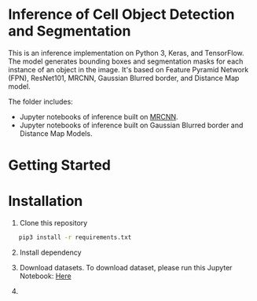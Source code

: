 # Inference of Cell Object Detection and Segmentation
This is an inference implementation on Python 3, Keras, and TensorFlow. The model generates bounding boxes and segmentation masks for each instance of an object in the image. It's based on Feature Pyramid Network (FPN), ResNet101, MRCNN, Gaussian Blurred border, and Distance Map model.

The folder includes:
* Jupyter notebooks of inference built on [MRCNN](https://arxiv.org/abs/1703.06870).
* Jupyter notebooks of inference built on Gaussian Blurred border and Distance Map Models.

# Getting Started

# Installation
1. Clone this repository
```bash
   pip3 install -r requirements.txt
   ```
2. Install dependency

2. Download datasets. To download dataset, please run this Jupyter Notebook:
[Here](https://github.com/CBIIT/nci-hitif/blob/master/framework-nucleus-segmentation/visualization/Download-and-Unzip.ipynb)
3. 

